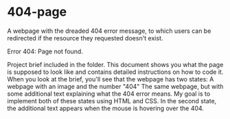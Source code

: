 # 404-page
A webpage with the dreaded 404 error message, to which users can be redirected if the resource they requested doesn't exist.

Error 404: Page not found.

Project brief included in the folder. This document shows you what the page is supposed to look like and contains detailed instructions on how to code it.
When you look at the brief, you'll see that the webpage has two states:
A webpage with an image and the number "404"
The same webpage, but with some additional text explaining what the 404 error means.
My goal is to implement both of these states using HTML and CSS. In the second state, the additional text appears when the mouse is hovering over the 404. 

